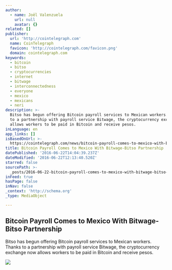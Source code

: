 ```yaml
---
author:
  - name: Joël Valenzuela
    url: null
    avatar: {}
related: []
publisher:
  url: 'http://cointelegraph.com'
  name: CoinTelegraph
  favicon: 'http://cointelegraph.com/favicon.png'
  domain: cointelegraph.com
keywords:
  - bitcoin
  - bitso
  - cryptocurrencies
  - internet
  - bitwage
  - interconnectedness
  - everyone
  - mexico
  - mexicans
  - neri
description: >-
  Bitso has begun offering Bitcoin payroll services to Mexican workers. Thanks
  to a partnership with payroll service Bitwage, the cryptocurrency exchange now
  allows workers to be paid in Bitcoin and receive pesos.
inLanguage: en
app_links: []
isBasedOnUrl: >-
  https://cointelegraph.com/news/bitcoin-payroll-comes-to-mexico-with-bitwage-bitso-partnership
title: Bitcoin Payroll Comes to Mexico With Bitwage-Bitso Partnership
datePublished: '2016-06-22T14:04:39.237Z'
dateModified: '2016-06-22T12:13:40.520Z'
starred: false
sourcePath: >-
  _posts/2016-06-22-bitcoin-payroll-comes-to-mexico-with-bitwage-bitso-partnersh.md
inFeed: true
hasPage: false
inNav: false
_context: 'http://schema.org'
_type: MediaObject

---
```

<article style=""><h1>Bitcoin Payroll Comes to Mexico With Bitwage-Bitso Partnership</h1><p>Bitso has begun offering Bitcoin payroll services to Mexican workers. Thanks to a partnership with payroll service Bitwage, the cryptocurrency exchange now allows workers to be paid in Bitcoin and receive pesos.</p><img src="http://cointelegraph.com/images/725_aHR0cDovL2NvaW50ZWxlZ3JhcGguY29tL3N0b3JhZ2UvdXBsb2Fkcy92aWV3L2VkNmRiMTkyNzVmYmYzYzMxOWNhNGY1NTI5MTI0ZjZiLmpwZw==.jpg" /></article>